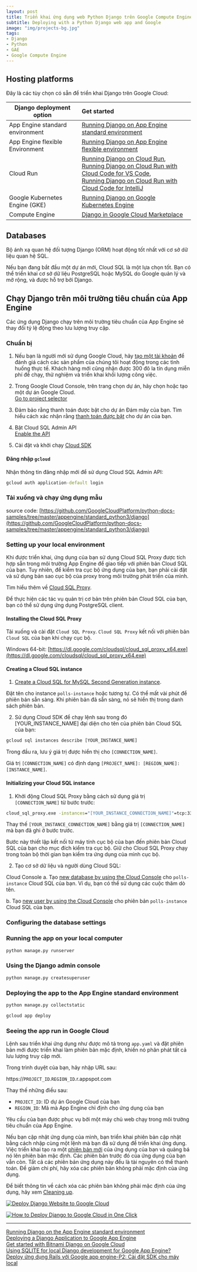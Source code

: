 ```yaml
---
layout: post
title: Triển khai ứng dụng web Python Django trên Google Compute Engine
subtitle: Deploying with a Python Django web app and Google
image: "img/projects-bg.jpg"
tags:
- Django
- Python
- GAE
- Google Compute Engine
---
```


## Hosting platforms

Đây là các tùy chọn có sẵn để triển khai Django trên Google Cloud: 

| Django deployment option        | Get started           |
| ------------- |:-------------|
| App Engine standard environment | [Running Django on App Engine standard environment](https://cloud.google.com/python/django/appengine) |
| App Engine flexible Environment | [Running Django on App Engine flexible environment](https://cloud.google.com/python/django/flexible-environment) |
| Cloud Run | [Running Django on Cloud Run](https://cloud.google.com/python/django/run), <br>[Running Django on Cloud Run with Cloud Code for VS Code](https://cloud.google.com/code/docs/vscode/quickstart-cloud-run), <br>[Running Django on Cloud Run with Cloud Code for IntelliJ](https://cloud.google.com/code/docs/intellij/quickstart-cloud-run) |
| Google Kubernetes Engine (GKE) | [Running Django on Google Kubernetes Engine](https://cloud.google.com/python/django/kubernetes-engine) |
| Compute Engine | [Django in Google Cloud Marketplace](https://cloud.google.com/marketplace/solution/bitnami-launchpad/djangostack?q=django) |

## Databases
Bộ ánh xạ quan hệ đối tượng Django (ORM) hoạt động tốt nhất với cơ sở dữ liệu quan hệ SQL.

Nếu bạn đang bắt đầu một dự án mới, Cloud SQL là một lựa chọn tốt. Bạn có thể triển khai cơ sở dữ liệu PostgreSQL hoặc MySQL do Google quản lý và mở rộng, và được hỗ trợ bởi Django.


## Chạy Django trên môi trường tiêu chuẩn của App Engine 

Các ứng dụng Django chạy trên môi trường tiêu chuẩn của App Engine sẽ thay đổi tỷ lệ động theo lưu lượng truy cập.

### Chuẩn bị
1. Nếu bạn là người mới sử dụng Google Cloud, hãy [tạo một tài khoản](https://console.cloud.google.com/freetrial) để đánh giá cách các sản phẩm của chúng tôi hoạt động trong các tình huống thực tế. Khách hàng mới cũng nhận được 300 đô la tín dụng miễn phí để chạy, thử nghiệm và triển khai khối lượng công việc.

2. Trong Google Cloud Console, trên trang chọn dự án, hãy chọn hoặc tạo một dự án Google Cloud.  
<a href="https://console.cloud.google.com/projectselector2/home/dashboard" target="_blank">Go to project selector</a>

3. Đảm bảo rằng thanh toán được bật cho dự án Đám mây của bạn. Tìm hiểu cách xác nhận rằng [thanh toán được bật](https://cloud.google.com/billing/docs/how-to/modify-project) cho dự án của bạn. 

4. Bật Cloud SQL Admin API  
<a href="https://console.cloud.google.com/flows/enableapi?apiid=sqladmin.googleapis.com" target="_blank">Enable the API</a>

5. Cài đặt và khởi chạy [Cloud SDK](https://cloud.google.com/sdk/docs/install)


#### Đăng nhập `gcloud`
Nhận thông tin đăng nhập mới để sử dụng Cloud SQL Admin API:
```bat
gcloud auth application-default login
```

### Tải xuống và chạy ứng dụng mẫu

source code: [https://github.com/GoogleCloudPlatform/python-docs-samples/tree/master/appengine/standard_python3/django](https://github.com/GoogleCloudPlatform/python-docs-samples/tree/master/appengine/standard_python3/django)


### Setting up your local environment

Khi được triển khai, ứng dụng của bạn sử dụng Cloud SQL Proxy được tích hợp sẵn trong môi trường App Engine để giao tiếp với phiên bản Cloud SQL của bạn. Tuy nhiên, để kiểm tra cục bộ ứng dụng của bạn, bạn phải cài đặt và sử dụng bản sao cục bộ của proxy trong môi trường phát triển của mình.

Tìm hiểu thêm về [Cloud SQL Proxy](https://cloud.google.com/sql/docs/postgres/sql-proxy).

Để thực hiện các tác vụ quản trị cơ bản trên phiên bản Cloud SQL của bạn, bạn có thể sử dụng ứng dụng PostgreSQL client.


#### Installing the Cloud SQL Proxy

Tải xuống và cài đặt `Cloud SQL Proxy`. `Cloud SQL Proxy` kết nối với phiên bản `Cloud SQL` của bạn khi chạy cục bộ. 

Windows 64-bit: [https://dl.google.com/cloudsql/cloud_sql_proxy_x64.exe](https://dl.google.com/cloudsql/cloud_sql_proxy_x64.exe)


#### Creating a Cloud SQL instance

1. [Create a Cloud SQL for MySQL Second Generation instance](https://cloud.google.com/sql/docs/mysql/create-instance).

Đặt tên cho instance `polls-instance` hoặc tương tự. Có thể mất vài phút để phiên bản sẵn sàng. Khi phiên bản đã sẵn sàng, nó sẽ hiển thị trong danh sách phiên bản. 

2. Sử dụng Cloud SDK để chạy lệnh sau trong đó [YOUR_INSTANCE_NAME] đại diện cho tên của phiên bản Cloud SQL của bạn: 
```bat
gcloud sql instances describe [YOUR_INSTANCE_NAME]
```

Trong đầu ra, lưu ý giá trị được hiển thị cho `[CONNECTION_NAME]`.

Giá trị `[CONNECTION_NAME]` có định dạng `[PROJECT_NAME]: [REGION_NAME]: [INSTANCE_NAME]`.


#### Initializing your Cloud SQL instance

1. Khởi động Cloud SQL Proxy bằng cách sử dụng giá trị `[CONNECTION_NAME]` từ bước trước: 
```bat
cloud_sql_proxy.exe -instances="[YOUR_INSTANCE_CONNECTION_NAME]"=tcp:3306
```

Thay thế `[YOUR_INSTANCE_CONNECTION_NAME]` bằng giá trị `[CONNECTION_NAME]` mà bạn đã ghi ở bước trước.

Bước này thiết lập kết nối từ máy tính cục bộ của bạn đến phiên bản Cloud SQL của bạn cho mục đích kiểm tra cục bộ. Giữ cho Cloud SQL Proxy chạy trong toàn bộ thời gian bạn kiểm tra ứng dụng của mình cục bộ.

2. Tạo cơ sở dữ liệu và người dùng Cloud SQL:

Cloud Console
a. Tạo [new database by using the Cloud Console](https://cloud.google.com/sql/docs/mysql/create-manage-databases#create) cho `polls-instance` Cloud SQL của bạn. Ví dụ, bạn có thể sử dụng các cuộc thăm dò tên.

b. Tạo [new user by using the Cloud Console](https://cloud.google.com/sql/docs/mysql/create-manage-users#creating) cho phiên bản `polls-instance` Cloud SQL của bạn.


### Configuring the database settings



### Running the app on your local computer
```bat
python manage.py runserver
```

### Using the Django admin console
```bat
python manage.py createsuperuser
```


### Deploying the app to the App Engine standard environment
```bat
python manage.py collectstatic

gcloud app deploy
```

### Seeing the app run in Google Cloud

Lệnh sau triển khai ứng dụng như được mô tả trong `app.yaml` và đặt phiên bản mới được triển khai làm phiên bản mặc định, khiến nó phân phát tất cả lưu lượng truy cập mới.

Trong trình duyệt của bạn, hãy nhập URL sau:

https://`PROJECT_ID`.`REGION_ID`.r.appspot.com

Thay thế những điều sau:
- `PROJECT_ID`: ID dự án Google Cloud của bạn
- `REGION_ID`: Mã mà App Engine chỉ định cho ứng dụng của bạn 

Yêu cầu của bạn được phục vụ bởi một máy chủ web chạy trong môi trường tiêu chuẩn của App Engine.

Nếu bạn cập nhật ứng dụng của mình, bạn triển khai phiên bản cập nhật bằng cách nhập cùng một lệnh mà bạn đã sử dụng để triển khai ứng dụng. Việc triển khai tạo ra một [phiên bản mới](https://console.cloud.google.com/projectselector2/appengine/versions) của ứng dụng của bạn và quảng bá nó lên phiên bản mặc định. Các phiên bản trước đó của ứng dụng của bạn vẫn còn. Tất cả các phiên bản ứng dụng này đều là tài nguyên có thể thanh toán. Để giảm chi phí, hãy xóa các phiên bản không phải mặc định của ứng dụng.

Để biết thông tin về cách xóa các phiên bản không phải mặc định của ứng dụng, hãy xem [Cleaning up](https://cloud.google.com/python/getting-started/delete-tutorial-resources).



[![Deploy Django Website to Google Cloud](https://img.youtube.com/vi/8Vxo0P_P8TU/0.jpg)](https://www.youtube.com/watch?v=8Vxo0P_P8TU)


[![How to Deploy Django to Google Cloud in One Click](https://img.youtube.com/vi/NcgcN2t19ww/0.jpg)](https://www.youtube.com/watch?v=NcgcN2t19ww)

-----
[Running Django on the App Engine standard environment](https://cloud.google.com/python/django/appengine)  
[Deploying a Django Application to Google App Engine](https://bennettgarner.medium.com/deploying-a-django-application-to-google-app-engine-f9c91a30bd35)  
[Get started with Bitnami Django on Google Cloud](https://cloud.google.com/community/tutorials/get-started-bitnami-django)  
[Using SQLITE for local Django development for Google App Engine?](https://stackoverflow.com/questions/21302612/using-sqlite-for-local-django-development-for-google-app-engine)  
[Deploy ứng dụng Rails với Google app engine-P2: Cài đặt SDK cho máy local](https://viblo.asia/p/deploy-ung-dung-rails-voi-google-app-engine-p2-cai-dat-sdk-cho-may-local-63vKjbGVK2R)  

